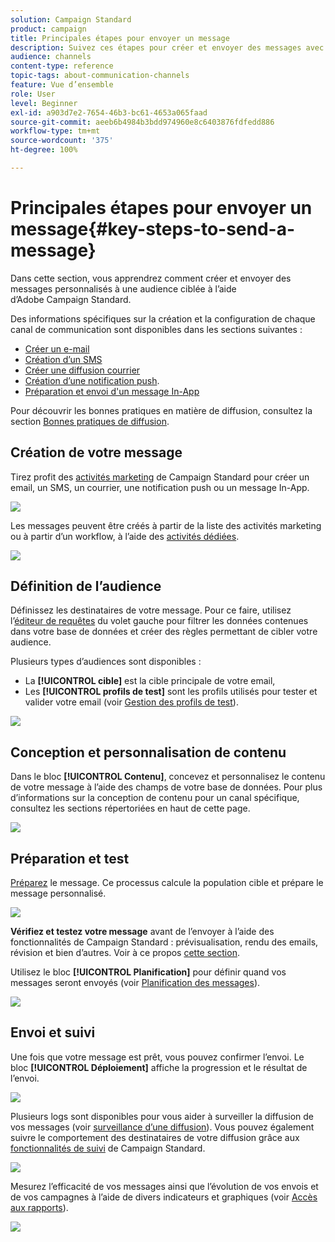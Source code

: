 ```yaml
---
solution: Campaign Standard
product: campaign
title: Principales étapes pour envoyer un message
description: Suivez ces étapes pour créer et envoyer des messages avec Adobe Campaign.
audience: channels
content-type: reference
topic-tags: about-communication-channels
feature: Vue d’ensemble
role: User
level: Beginner
exl-id: a903d7e2-7654-46b3-bc61-4653a065faad
source-git-commit: aeeb6b4984b3bdd974960e8c6403876fdfedd886
workflow-type: tm+mt
source-wordcount: '375'
ht-degree: 100%

---
```


# Principales étapes pour envoyer un message{#key-steps-to-send-a-message}

Dans cette section, vous apprendrez comment créer et envoyer des messages personnalisés à une audience ciblée à l’aide d’Adobe Campaign Standard.

Des informations spécifiques sur la création et la configuration de chaque canal de communication sont disponibles dans les sections suivantes :

* [Créer un e-mail](../../channels/using/creating-an-email.md)
* [Création d’un SMS](../../channels/using/creating-an-sms-message.md)
* [Créer une diffusion courrier](../../channels/using/creating-the-direct-mail.md)
* [Création d’une notification push](../../channels/using/preparing-and-sending-a-push-notification.md).
* [Préparation et envoi d&#39;un message In-App](../../channels/using/preparing-and-sending-an-in-app-message.md)

Pour découvrir les bonnes pratiques en matière de diffusion, consultez la section [Bonnes pratiques de diffusion](../../sending/using/delivery-best-practices.md).

## Création de votre message

Tirez profit des [activités marketing](../../start/using/marketing-activities.md) de Campaign Standard pour créer un email, un SMS, un courrier, une notification push ou un message In-App.

![](assets/marketing-activities.png)

Les messages peuvent être créés à partir de la liste des activités marketing ou à partir d’un workflow, à l’aide des [activités dédiées](../../automating/using/about-channel-activities.md).

![](assets/steps-channel.png)

## Définition de l’audience

Définissez les destinataires de votre message. Pour ce faire, utilisez l’[éditeur de requêtes](../../automating/using/editing-queries.md) du volet gauche pour filtrer les données contenues dans votre base de données et créer des règles permettant de cibler votre audience.

Plusieurs types d’audiences sont disponibles :

* La **[!UICONTROL cible]** est la cible principale de votre email,
* Les **[!UICONTROL profils de test]** sont les profils utilisés pour tester et valider votre email (voir [Gestion des profils de test](../../audiences/using/managing-test-profiles.md)).

![](assets/steps-audience.png)

## Conception et personnalisation de contenu

Dans le bloc **[!UICONTROL Contenu]**, concevez et personnalisez le contenu de votre message à l’aide des champs de votre base de données. Pour plus d’informations sur la conception de contenu pour un canal spécifique, consultez les sections répertoriées en haut de cette page.

![](assets/steps-content.png)

## Préparation et test

[Préparez](../../sending/using/preparing-the-send.md) le message. Ce processus calcule la population cible et prépare le message personnalisé.

![](assets/steps-prepare.png)

**Vérifiez et testez votre message** avant de l’envoyer à l’aide des fonctionnalités de Campaign Standard : prévisualisation, rendu des emails, révision et bien d’autres. Voir à ce propos [cette section](../../sending/using/previewing-messages.md).

Utilisez le bloc **[!UICONTROL Planification]** pour définir quand vos messages seront envoyés (voir [Planification des messages](../../sending/using/about-scheduling-messages.md)).

![](assets/steps-schedule.png)

## Envoi et suivi

Une fois que votre message est prêt, vous pouvez confirmer l’envoi. Le bloc **[!UICONTROL Déploiement]** affiche la progression et le résultat de l’envoi.

![](assets/steps-send.png)

Plusieurs logs sont disponibles pour vous aider à surveiller la diffusion de vos messages (voir [surveillance d’une diffusion](../../sending/using/monitoring-a-delivery.md)). Vous pouvez également suivre le comportement des destinataires de votre diffusion grâce aux [fonctionnalités de suivi](../../sending/using/tracking-messages.md) de Campaign Standard.

![](../../sending/using/assets/tracking_logs.png)

Mesurez l’efficacité de vos messages ainsi que l’évolution de vos envois et de vos campagnes à l’aide de divers indicateurs et graphiques (voir [Accès aux rapports](../../reporting/using/about-dynamic-reports.md)).

![](assets/steps-reports.png)
